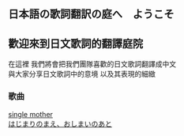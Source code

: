 ## 日本語の歌詞翻訳の庭へ　ようこそ
## 歡迎來到日文歌詞的翻譯庭院

在這裡 我們將會把我們團隊喜歡的日文歌詞翻譯成中文<br>
與大家分享日文歌詞中的意境 以及其表現的細緻

### 歌曲
[single mother](https://lyrics-meme-translation.github.io/single-mother/)<br>
[はじまりのまえ、おしまいのあと](https://lyrics-meme-translation.github.io/-/)

